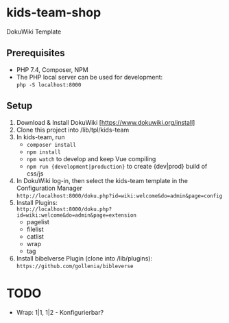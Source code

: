 # kids-team-shop
DokuWiki Template

## Prerequisites
- PHP 7.4, Composer, NPM
- The PHP local server can be used for development:\
`php -S localhost:8000`


## Setup
1. Download & Install DokuWiki [https://www.dokuwiki.org/install]
2. Clone this project into /lib/tpl/kids-team
3. In kids-team, run
    - `composer install`
    - `npm install`
    - `npm watch` to develop and keep Vue compiling
    - `npm run {development|production}` to create {dev|prod} build of css/js
4. In DokuWiki log-in, then select the kids-team template in the Configuration Manager\
`http://localhost:8000/doku.php?id=wiki:welcome&do=admin&page=config`
5. Install Plugins:\
`http://localhost:8000/doku.php?id=wiki:welcome&do=admin&page=extension`
   - pagelist
   - filelist
   - catlist
   - wrap
   - tag
6. Install bibelverse Plugin (clone into /lib/plugins):\
`https://github.com/gollenia/bibleverse`


# TODO
- Wrap: 1|1, 1|2 - Konfigurierbar?
